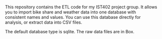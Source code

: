 This repository contains the ETL code for my IST402 project group. It allows you to import bike share and weather data into one database with consistent names and values. You can use this database directly for analysis, or extract data into CSV files. 

The default database type is sqlite. The raw data files are in Box. 
